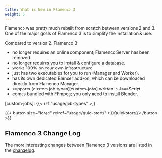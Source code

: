 ```yaml
---
title: What is New in Flamenco 3
weight: 5
---
```


Flamenco was pretty much rebuilt from scratch between versions 2 and 3. One of
the major goals of Flamenco 3 is to simplify the installation & use.

Compared to version 2, Flamenco 3:

- no longer requires an online component; Flamenco Server has been removed.
- no longer requires you to install & configure a database.
- works 100% on your own infrastructure.
- just has two executables for you to run (Manager and Worker).
- has its own dedicated Blender add-on, which can be downloaded directly from Flamenco Manager.
- supports [custom job types][custom-jobs] written in JavaScript.
- comes bundled with FFmpeg; you only need to install Blender.

[custom-jobs]: {{< ref "usage/job-types" >}}

{{< button size="large" relref="usage/quickstart/" >}}Quickstart{{< /button >}}

## Flamenco 3 Change Log

The more interesting changes between Flamenco 3 versions are listed in the [changelog][changelog].

[changelog]: https://projects.blender.org/studio/flamenco/src/branch/main/CHANGELOG.md
